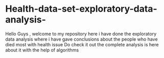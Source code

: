 # Health-data-set-exploratory-data-analysis-
Hello Guys , welcome to my repository here i have done the exploratory data analysis where i have gave conclusions about the people who have died most with health issue 
Do check it out the complete analysis is here about it with the help of algorithms 
